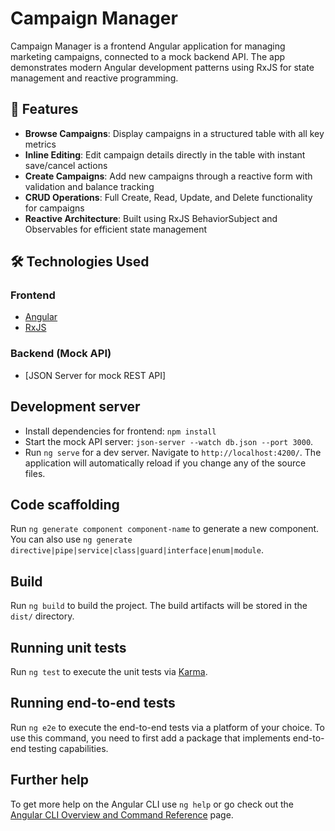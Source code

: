 # Campaign Manager

Campaign Manager is a frontend Angular application for managing marketing campaigns, connected to a mock backend API.
The app demonstrates modern Angular development patterns using RxJS for state management and reactive programming.

## 🚀 Features
- **Browse Campaigns**: Display campaigns in a structured table with all key metrics
- **Inline Editing**: Edit campaign details directly in the table with instant save/cancel actions
- **Create Campaigns**: Add new campaigns through a reactive form with validation and balance tracking
- **CRUD Operations**: Full Create, Read, Update, and Delete functionality for campaigns
- **Reactive Architecture**: Built using RxJS BehaviorSubject and Observables for efficient state management

## 🛠️ Technologies Used

### Frontend
- [Angular](https://angular.io/)
- [RxJS](https://rxjs.dev/)

### Backend (Mock API)
- [JSON Server for mock REST API]

## Development server

- Install dependencies for frontend: `npm install`
- Start the mock API server: `json-server --watch db.json --port 3000`.
- Run `ng serve` for a dev server. Navigate to `http://localhost:4200/`. The application will automatically reload if you change any of the source files.

## Code scaffolding

Run `ng generate component component-name` to generate a new component. You can also use `ng generate directive|pipe|service|class|guard|interface|enum|module`.

## Build

Run `ng build` to build the project. The build artifacts will be stored in the `dist/` directory.

## Running unit tests

Run `ng test` to execute the unit tests via [Karma](https://karma-runner.github.io).

## Running end-to-end tests

Run `ng e2e` to execute the end-to-end tests via a platform of your choice. To use this command, you need to first add a package that implements end-to-end testing capabilities.

## Further help

To get more help on the Angular CLI use `ng help` or go check out the [Angular CLI Overview and Command Reference](https://angular.dev/tools/cli) page.
